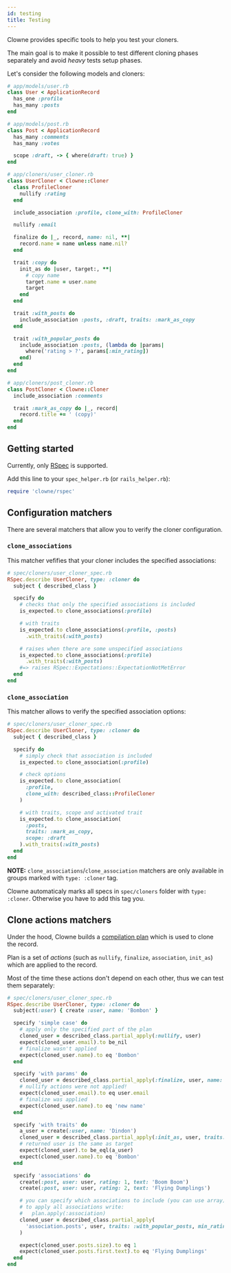```yaml
---
id: testing
title: Testing
---
```


Clowne provides specific tools to help you test your cloners.

The main goal is to make it possible to test different cloning phases separately and avoid _heavy_ tests setup phases.

Let's consider the following models and cloners:

```ruby
# app/models/user.rb
class User < ApplicationRecord
  has_one :profile
  has_many :posts
end

# app/models/post.rb
class Post < ApplicationRecord
  has_many :comments
  has_many :votes

  scope :draft, -> { where(draft: true) }
end

# app/cloners/user_cloner.rb
class UserCloner < Clowne::Cloner
  class ProfileCloner
    nullify :rating
  end

  include_association :profile, clone_with: ProfileCloner

  nullify :email

  finalize do |_, record, name: nil, **|
    record.name = name unless name.nil?
  end

  trait :copy do
    init_as do |user, target:, **|
      # copy name
      target.name = user.name
      target
    end
  end

  trait :with_posts do
    include_association :posts, :draft, traits: :mark_as_copy
  end

  trait :with_popular_posts do
    include_association :posts, (lambda do |params|
      where('rating > ?', params[:min_rating])
    end)
  end
end

# app/cloners/post_cloner.rb
class PostCloner < Clowne::Cloner
  include_association :comments

  trait :mark_as_copy do |_, record|
    record.title += ' (copy)'
  end
end
```

## Getting started

Currently, only [RSpec](http://rspec.info/) is supported.

Add this line to your `spec_helper.rb` (or `rails_helper.rb`):

```ruby
require 'clowne/rspec'
```

## Configuration matchers

There are several matchers that allow you to verify the cloner configuration.

### `clone_associations`

This matcher vefifies that your cloner includes the specified associations:

```ruby
# spec/cloners/user_cloner_spec.rb
RSpec.describe UserCloner, type: :cloner do
  subject { described_class }

  specify do
    # checks that only the specified associations is included
    is_expected.to clone_associations(:profile)

    # with traits
    is_expected.to clone_associations(:profile, :posts)
      .with_traits(:with_posts)

    # raises when there are some unspecified associations
    is_expected.to clone_associations(:profile)
      .with_traits(:with_posts)
    #=> raises RSpec::Expectations::ExpectationNotMetError
  end
end
```

### `clone_association`

This matcher allows to verify the specified association options:

```ruby
# spec/cloners/user_cloner_spec.rb
RSpec.describe UserCloner, type: :cloner do
  subject { described_class }

  specify do
    # simply check that association is included
    is_expected.to clone_association(:profile)

    # check options
    is_expected.to clone_association(
      :profile,
      clone_with: described_class::ProfileCloner
    )

    # with traits, scope and activated trait
    is_expected.to clone_association(
      :posts,
      traits: :mark_as_copy,
      scope: :draft
    ).with_traits(:with_posts)
  end
end
```

**NOTE:** `clone_associations`/`clone_association` matchers are only available in groups marked with `type: :cloner` tag.

Clowne automaticaly marks all specs in `spec/cloners` folder with `type: :cloner`. Otherwise you have to add this tag you.


## Clone actions matchers

Under the hood, Clowne builds a [compilation plan](architecture.md) which is used to clone the record.

Plan is a set of _actions_ (such as `nullify`, `finalize`, `association`, `init_as`) which are applied to the record.

Most of the time these actions don't depend on each other, thus we can test them separately:

```ruby
# spec/cloners/user_cloner_spec.rb
RSpec.describe UserCloner, type: :cloner do
  subject(:user) { create :user, name: 'Bombon' }

  specify 'simple case' do
    # apply only the specified part of the plan
    cloned_user = described_class.partial_apply(:nullify, user)
    expect(cloned_user.email).to be_nil
    # finalize wasn't applied
    expect(cloned_user.name).to eq 'Bombon'
  end

  specify 'with params' do
    cloned_user = described_class.partial_apply(:finalize, user, name: 'new name')
    # nullify actions were not applied!
    expect(cloned_user.email).to eq user.email
    # finalize was applied
    expect(cloned_user.name).to eq 'new name'
  end

  specify 'with traits' do
    a_user = create(:user, name: 'Dindon')
    cloned_user = described_class.partial_apply(:init_as, user, traits: :copy, target: a_user)
    # returned user is the same as target
    expect(cloned_user).to be_eql(a_user)
    expect(cloned_user.name).to eq 'Bombon'
  end

  specify 'associations' do
    create(:post, user: user, rating: 1, text: 'Boom Boom')
    create(:post, user: user, rating: 2, text: 'Flying Dumplings')

    # you can specify which associations to include (you can use array)
    # to apply all associations write:
    #   plan.apply(:association)
    cloned_user = described_class.partial_apply(
      'association.posts', user, traits: :with_popular_posts, min_rating: 1
    )

    expect(cloned_user.posts.size).to eq 1
    expect(cloned_user.posts.first.text).to eq 'Flying Dumplings'
  end
end
```
